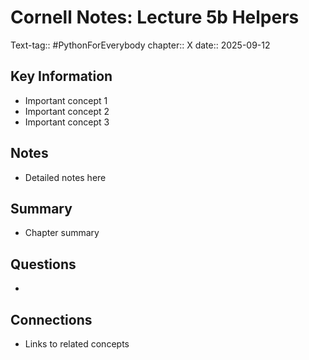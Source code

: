 # Cornell Notes: Lecture 5b Helpers
Text-tag:: #PythonForEverybody 
chapter:: X 
date:: 2025-09-12
## Key Information
- Important concept 1
- Important concept 2
- Important concept 3

## Notes
- Detailed notes here

## Summary
- Chapter summary

## Questions
- 

## Connections
- Links to related concepts